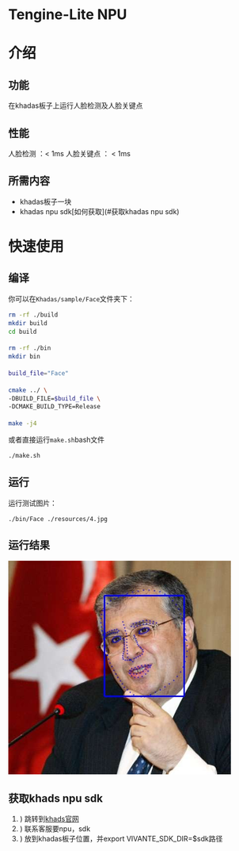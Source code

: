 # Tengine-Lite NPU 

# 介绍
## 功能 
在khadas板子上运行人脸检测及人脸关键点

## 性能
人脸检测 ：< 1ms
人脸关键点 ： < 1ms

## 所需内容
- khadas板子一块
- khadas npu sdk[如何获取](#获取khadas npu sdk)

# 快速使用
## 编译
你可以在```Khadas/sample/Face```文件夹下：
```bash
rm -rf ./build
mkdir build
cd build

rm -rf ./bin
mkdir bin

build_file="Face"

cmake ../ \
-DBUILD_FILE=$build_file \
-DCMAKE_BUILD_TYPE=Release

make -j4
```
或者直接运行```make.sh```bash文件
```bash
./make.sh
```

## 运行
运行测试图片：
```
./bin/Face ./resources/4.jpg
```

## 运行结果
![Output](sample/Face/resources/FaceOutput.jpg)

## 获取khads npu sdk
1. ) 跳转到[khads官网](https://www.khadas.cn/)
2. ) 联系客服要npu，sdk
3. ) 放到khadas板子位置，并export VIVANTE_SDK_DIR=$sdk路径